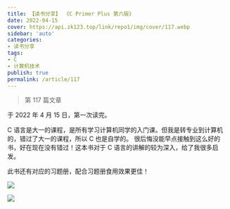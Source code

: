 ```yaml
---
title: 【读书分享】 《C Primer Plus 第六版》
date: 2022-04-15
cover: https://api.zk123.top/link/repo1/img/cover/117.webp
sidebar: 'auto'
categories:
- 读书分享
tags:
- C
- 计算机技术
publish: true 
permalink: /article/117
---
```


> 第 117 篇文章
<!-- more -->


于 2022 年 4 月 15 日，第一次读完。

C 语言是大一的课程，是所有学习计算机同学的入门课。但我是转专业到计算机的，错过了大一的课程，所以 C 也是自学的。
很后悔没能早点接触到这么好的书，好在现在没有错过！这本书对于 C 语言的讲解的较为深入，给了我很多启发。

此书还有对应的习题册，配合习题册食用效果更佳！

![](https://api.zk123.top/link/repo1/img/2022/117_1.webp)

![](https://api.zk123.top/link/repo1/img/2022/117_2.webp)


